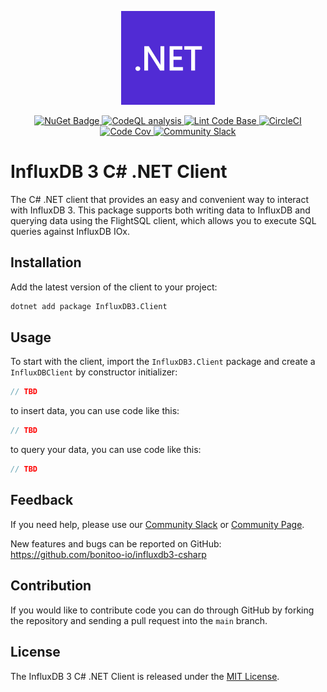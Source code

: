 <p align="center">
    <img src="net_logo.svg" alt=".NET Logo" width="150px">
</p>
<p align="center">
    <a href="https://www.nuget.org/packages/InfluxDB3.Client">
        <img src="https://buildstats.info/nuget/InfluxDB3.Client" alt="NuGet Badge">
    </a>
    <a href="https://github.com/bonitoo-io/influxdb3-csharp/actions/workflows/codeql-analysis.yml">
        <img src="https://github.com/bonitoo-io/influxdb3-csharp/actions/workflows/codeql-analysis.yml/badge.svg?branch=main" alt="CodeQL analysis">
    </a>
    <a href="https://github.com/bonitoo-io/influxdb3-csharp/actions/workflows/linter.yml">
        <img src="https://github.com/bonitoo-io/influxdb3-csharp/actions/workflows/linter.yml/badge.svg" alt="Lint Code Base">
    </a>
    <a href="https://dl.circleci.com/status-badge/redirect/gh/bonitoo-io/influxdb3-csharp/tree/main">
        <img src="https://dl.circleci.com/status-badge/img/gh/bonitoo-io/influxdb3-csharp/tree/main.svg?style=svg" alt="CircleCI">
    </a>
    <a href="https://codecov.io/gh/bonitoo-io/influxdb3-csharp">
        <img src="https://codecov.io/gh/bonitoo-io/influxdb3-csharp/branch/main/graph/badge.svg" alt="Code Cov"/>
    </a>
    <a href="https://app.slack.com/huddle/TH8RGQX5Z/C02UDUPLQKA">
        <img src="https://img.shields.io/badge/slack-join_chat-white.svg?logo=slack&style=social" alt="Community Slack">
    </a>
</p>

# InfluxDB 3 C# .NET Client

The C# .NET client that provides an easy and convenient way to interact with InfluxDB 3.
This package supports both writing data to InfluxDB and querying data using the FlightSQL client,
which allows you to execute SQL queries against InfluxDB IOx.

## Installation

Add the latest version of the client to your project:

```sh
dotnet add package InfluxDB3.Client
```

## Usage

To start with the client, import the `InfluxDB3.Client` package and create a `InfluxDBClient` by constructor initializer:

```csharp
// TBD
```

to insert data, you can use code like this:

```csharp
// TBD
```

to query your data, you can use code like this:

```csharp
// TBD
```

## Feedback

If you need help, please use our [Community Slack](https://app.slack.com/huddle/TH8RGQX5Z/C02UDUPLQKA)
or [Community Page](https://community.influxdata.com/).

New features and bugs can be reported on GitHub: <https://github.com/bonitoo-io/influxdb3-csharp>

## Contribution

If you would like to contribute code you can do through GitHub by forking the repository and sending a pull request into
the `main` branch.

## License

The InfluxDB 3 C# .NET Client is released under the [MIT License](https://opensource.org/licenses/MIT).
